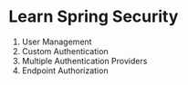 # Learn Spring Security

1. User Management
2. Custom Authentication
3. Multiple Authentication Providers
4. Endpoint Authorization
